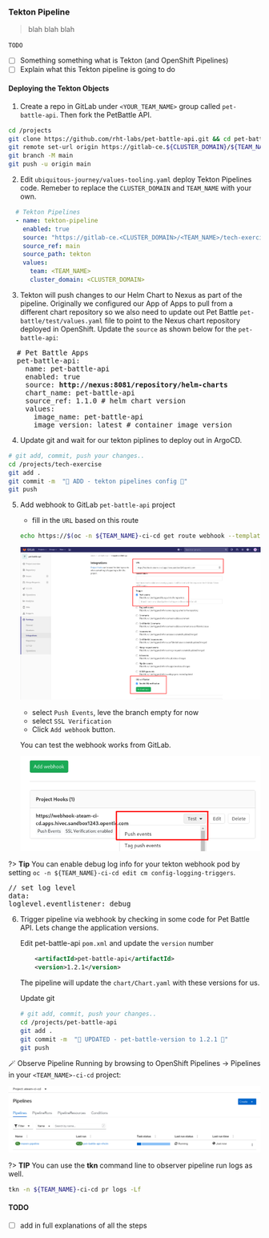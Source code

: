 ### Tekton Pipeline 
> blah blah blah

`TODO`
- [ ] Something something what is Tekton (and OpenShift Pipelines)
- [ ] Explain what this Tekton pipeline is going to do

#### Deploying the Tekton Objects

1. Create a repo in GitLab under `<YOUR_TEAM_NAME>` group called `pet-battle-api`. Then fork the PetBattle API.

```bash
cd /projects
git clone https://github.com/rht-labs/pet-battle-api.git && cd pet-battle-api
git remote set-url origin https://gitlab-ce.${CLUSTER_DOMAIN}/${TEAM_NAME}/pet-battle-api.git
git branch -M main
git push -u origin main
```

2. Edit `ubiquitous-journey/values-tooling.yaml` deploy Tekton Pipelines code. Remeber to replace the `CLUSTER_DOMAIN` and `TEAM_NAME` with your own.

```yaml
  # Tekton Pipelines
  - name: tekton-pipeline
    enabled: true
    source: "https://gitlab-ce.<CLUSTER_DOMAIN>/<TEAM_NAME>/tech-exercise.git"
    source_ref: main
    source_path: tekton
    values:
      team: <TEAM_NAME>
      cluster_domain: <CLUSTER_DOMAIN>
```

3. Tekton will push changes to our Helm Chart to Nexus as part of the pipeline. Originally we configured our App of Apps to pull from a different chart repository so we also need to update out Pet Battle `pet-battle/test/values.yaml` file to point to the Nexus chart repository deployed in OpenShift. Update the `source` as shown below for the `pet-battle-api`:
<pre>
  # Pet Battle Apps
  pet-battle-api:
    name: pet-battle-api
    enabled: true
    source: <strong>http://nexus:8081/repository/helm-charts</strong>
    chart_name: pet-battle-api
    source_ref: 1.1.0 # helm chart version
    values:
      image_name: pet-battle-api
      image_version: latest # container image version
</pre>

4. Update git and wait for our tekton piplines to deploy out in ArgoCD.
```bash
# git add, commit, push your changes..
cd /projects/tech-exercise
git add .
git commit -m  "🍕 ADD - tekton pipelines config 🍕" 
git push 
```

5. Add webhook to GitLab `pet-battle-api` project

    - fill in the `URL` based on this route

    ```bash
    echo https://$(oc -n ${TEAM_NAME}-ci-cd get route webhook --template='{{ .spec.host }}')
    ```

    ![gitlab-webhook-trigger.png](images/gitlab-webhook-trigger.png)
    - select `Push Events`, leve the branch empty for now
    - select `SSL Verification`
    - Click `Add webhook` button.

    You can test the webhook works from GitLab.

    ![gitlab-test-webhook.png](images/gitlab-test-webhook.png)


?> **Tip** You can enable debug log info for your tekton webhook pod by setting ```oc -n ${TEAM_NAME}-ci-cd edit cm config-logging-triggers```.
<pre>
// set log level
data:
loglevel.eventlistener: debug
</pre>


6. Trigger pipeline via webhook by checking in some code for Pet Battle API. Lets change the application versions.

    Edit pet-battle-api `pom.xml` and update the `version` number

    ```xml
        <artifactId>pet-battle-api</artifactId>
        <version>1.2.1</version>
    ```

    The pipeline will update the `chart/Chart.yaml` with these versions for us.

    Update git

    ```bash
    # git add, commit, push your changes..
    cd /projects/pet-battle-api
    git add .
    git commit -m  "🍕 UPDATED - pet-battle-version to 1.2.1 🍕" 
    git push 
    ```

🪄 Observe Pipeline Running by browsing to OpenShift Pipelines -> Pipelines in your `<TEAM_NAME>-ci-cd` project:

![images/tekton-pipeline-running.png](images/tekton-pipeline-running.png)

?> **TIP** You can use the **tkn** command line to observer pipeline run logs as well.

```bash
tkn -n ${TEAM_NAME}-ci-cd pr logs -Lf
```

#### TODO
- [ ] add in full explanations of all the steps